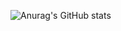![Anurag's GitHub stats](https://github-readme-stats.vercel.app/api?username=F1nnC&show_icons=true&theme=dark)
